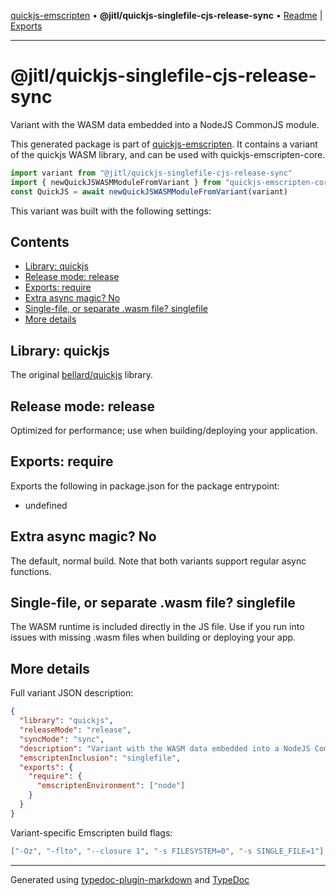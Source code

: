 [quickjs-emscripten](../../packages.md) • **@jitl/quickjs-singlefile-cjs-release-sync** • [Readme](README.md) \| [Exports](exports.md)

***

# @jitl/quickjs-singlefile-cjs-release-sync

Variant with the WASM data embedded into a NodeJS CommonJS module.

This generated package is part of [quickjs-emscripten](https://github.com/justjake/quickjs-emscripten).
It contains a variant of the quickjs WASM library, and can be used with quickjs-emscripten-core.

```typescript
import variant from "@jitl/quickjs-singlefile-cjs-release-sync"
import { newQuickJSWASMModuleFromVariant } from "quickjs-emscripten-core"
const QuickJS = await newQuickJSWASMModuleFromVariant(variant)
```

This variant was built with the following settings:

## Contents

- [Library: quickjs](README.md#library-quickjs)
- [Release mode: release](README.md#release-mode-release)
- [Exports: require](README.md#exports-require)
- [Extra async magic? No](README.md#extra-async-magic-no)
- [Single-file, or separate .wasm file? singlefile](README.md#single-file-or-separate-wasm-file-singlefile)
- [More details](README.md#more-details)

## Library: quickjs

The original [bellard/quickjs](https://github.com/bellard/quickjs) library.

## Release mode: release

Optimized for performance; use when building/deploying your application.

## Exports: require

Exports the following in package.json for the package entrypoint:

- undefined

## Extra async magic? No

The default, normal build. Note that both variants support regular async functions.

## Single-file, or separate .wasm file? singlefile

The WASM runtime is included directly in the JS file. Use if you run into issues with missing .wasm files when building or deploying your app.

## More details

Full variant JSON description:

```json
{
  "library": "quickjs",
  "releaseMode": "release",
  "syncMode": "sync",
  "description": "Variant with the WASM data embedded into a NodeJS CommonJS module.",
  "emscriptenInclusion": "singlefile",
  "exports": {
    "require": {
      "emscriptenEnvironment": ["node"]
    }
  }
}
```

Variant-specific Emscripten build flags:

```json
["-Oz", "-flto", "--closure 1", "-s FILESYSTEM=0", "-s SINGLE_FILE=1"]
```

***

Generated using [typedoc-plugin-markdown](https://www.npmjs.com/package/typedoc-plugin-markdown) and [TypeDoc](https://typedoc.org/)

